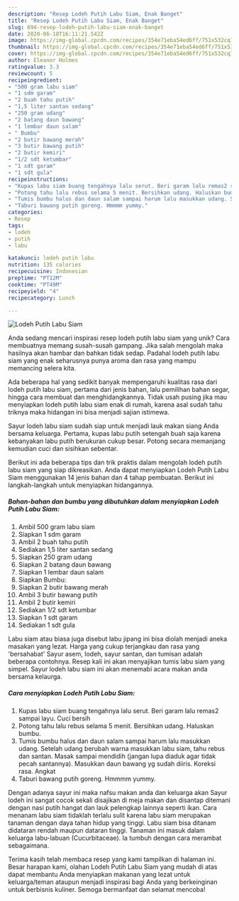```yaml
---
description: "Resep Lodeh Putih Labu Siam, Enak Banget"
title: "Resep Lodeh Putih Labu Siam, Enak Banget"
slug: 694-resep-lodeh-putih-labu-siam-enak-banget
date: 2020-06-18T16:11:21.542Z
image: https://img-global.cpcdn.com/recipes/354e71eba54ed6ff/751x532cq70/lodeh-putih-labu-siam-foto-resep-utama.jpg
thumbnail: https://img-global.cpcdn.com/recipes/354e71eba54ed6ff/751x532cq70/lodeh-putih-labu-siam-foto-resep-utama.jpg
cover: https://img-global.cpcdn.com/recipes/354e71eba54ed6ff/751x532cq70/lodeh-putih-labu-siam-foto-resep-utama.jpg
author: Eleanor Holmes
ratingvalue: 3.3
reviewcount: 5
recipeingredient:
- "500 gram labu siam"
- "1 sdm garam"
- "2 buah tahu putih"
- "1,5 liter santan sedang"
- "250 gram udang"
- "2 batang daun bawang"
- "1 lembar daun salam"
- " Bumbu"
- "2 butir bawang merah"
- "3 butir bawang putih"
- "2 butir kemiri"
- "1/2 sdt ketumbar"
- "1 sdt garam"
- "1 sdt gula"
recipeinstructions:
- "Kupas labu siam buang tengahnya lalu serut. Beri garam lalu remas2 sampai layu. Cuci bersih"
- "Potong tahu lalu rebus selama 5 menit. Bersihkan udang. Haluskan bumbu."
- "Tumis bumbu halus dan daun salam sampai harum lalu masukkan udang. Setelah udang berubah warna masukkan labu siam, tahu rebus dan santan. Masak sampai mendidih (jangan lupa diaduk agar tidak pecah santannya). Masukkan daun bawang yg sudah diiris. Koreksi rasa. Angkat"
- "Taburi bawang putih goreng. Hmmmm yummy."
categories:
- Resep
tags:
- lodeh
- putih
- labu

katakunci: lodeh putih labu 
nutrition: 135 calories
recipecuisine: Indonesian
preptime: "PT12M"
cooktime: "PT49M"
recipeyield: "4"
recipecategory: Lunch

---
```



![Lodeh Putih Labu Siam](https://img-global.cpcdn.com/recipes/354e71eba54ed6ff/751x532cq70/lodeh-putih-labu-siam-foto-resep-utama.jpg)

Anda sedang mencari inspirasi resep lodeh putih labu siam yang unik? Cara membuatnya memang susah-susah gampang. Jika salah mengolah maka hasilnya akan hambar dan bahkan tidak sedap. Padahal lodeh putih labu siam yang enak seharusnya punya aroma dan rasa yang mampu memancing selera kita.

Ada beberapa hal yang sedikit banyak mempengaruhi kualitas rasa dari lodeh putih labu siam, pertama dari jenis bahan, lalu pemilihan bahan segar, hingga cara membuat dan menghidangkannya. Tidak usah pusing jika mau menyiapkan lodeh putih labu siam enak di rumah, karena asal sudah tahu triknya maka hidangan ini bisa menjadi sajian istimewa.

Sayur lodeh labu siam sudah siap untuk menjadi lauk makan siang Anda bersama keluarga. Pertama, kupas labu putih setengah buah saja karena kebanyakan labu putih berukuran cukup besar. Potong secara memanjang kemudian cuci dan sisihkan sebentar.


Berikut ini ada beberapa tips dan trik praktis dalam mengolah lodeh putih labu siam yang siap dikreasikan. Anda dapat menyiapkan Lodeh Putih Labu Siam menggunakan 14 jenis bahan dan 4 tahap pembuatan. Berikut ini langkah-langkah untuk menyiapkan hidangannya.

<!--inarticleads1-->

##### Bahan-bahan dan bumbu yang dibutuhkan dalam menyiapkan Lodeh Putih Labu Siam:

1. Ambil 500 gram labu siam
1. Siapkan 1 sdm garam
1. Ambil 2 buah tahu putih
1. Sediakan 1,5 liter santan sedang
1. Siapkan 250 gram udang
1. Siapkan 2 batang daun bawang
1. Siapkan 1 lembar daun salam
1. Siapkan  Bumbu:
1. Siapkan 2 butir bawang merah
1. Ambil 3 butir bawang putih
1. Ambil 2 butir kemiri
1. Sediakan 1/2 sdt ketumbar
1. Siapkan 1 sdt garam
1. Sediakan 1 sdt gula


Labu siam atau biasa juga disebut labu jipang ini bisa diolah menjadi aneka masakan yang lezat. Harga yang cukup terjangkau dan rasa yang &#39;bersahabat&#39; Sayur asem, lodeh, sayur santan, dan tumisan adalah beberapa contohnya. Resep kali ini akan menyajikan tumis labu siam yang simpel. Sayur lodeh labu siam ini akan menemabi acara makan anda bersama kelaurga. 

<!--inarticleads2-->

##### Cara menyiapkan Lodeh Putih Labu Siam:

1. Kupas labu siam buang tengahnya lalu serut. Beri garam lalu remas2 sampai layu. Cuci bersih
1. Potong tahu lalu rebus selama 5 menit. Bersihkan udang. Haluskan bumbu.
1. Tumis bumbu halus dan daun salam sampai harum lalu masukkan udang. Setelah udang berubah warna masukkan labu siam, tahu rebus dan santan. Masak sampai mendidih (jangan lupa diaduk agar tidak pecah santannya). Masukkan daun bawang yg sudah diiris. Koreksi rasa. Angkat
1. Taburi bawang putih goreng. Hmmmm yummy.


Dengan adanya sayur ini maka nafsu makan anda dan keluarga akan Sayur lodeh ini sangat cocok sekali disajikan di meja makan dan disantap ditemani dengan nasi putih hangat dan lauk pelengkap lainnya seperti ikan. Cara menanam labu siam tidaklah terlalu sulit karena labu siam merupakan tanaman dengan daya tahan hidup yang tinggi. Labu siam bisa ditanam didataran rendah maupun dataran tinggi. Tanaman ini masuk dalam keluarga labu-labuan (Cucurbitaceae). Ia tumbuh dengan cara merambat sebagaimana. 

Terima kasih telah membaca resep yang kami tampilkan di halaman ini. Besar harapan kami, olahan Lodeh Putih Labu Siam yang mudah di atas dapat membantu Anda menyiapkan makanan yang lezat untuk keluarga/teman ataupun menjadi inspirasi bagi Anda yang berkeinginan untuk berbisnis kuliner. Semoga bermanfaat dan selamat mencoba!
